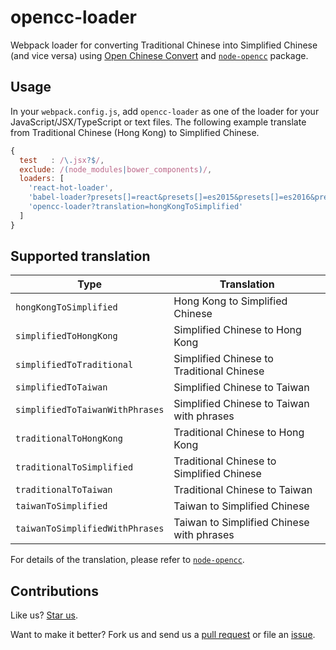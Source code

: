 opencc-loader
=============

Webpack loader for converting Traditional Chinese into Simplified Chinese (and vice versa) using [Open Chinese Convert](https://github.com/byvoid/opencc) and [`node-opencc`](https://github.com/compulim/node-opencc) package.

Usage
-----

In your `webpack.config.js`, add `opencc-loader` as one of the loader for your JavaScript/JSX/TypeScript or text files. The following example translate from Traditional Chinese (Hong Kong) to Simplified Chinese.

```js
{
  test   : /\.jsx?$/,
  exclude: /(node_modules|bower_components)/,
  loaders: [
    'react-hot-loader',
    'babel-loader?presets[]=react&presets[]=es2015&presets[]=es2016&presets[]=es2017',
    'opencc-loader?translation=hongKongToSimplified'
  ]
}
```

Supported translation
---------------------

| Type                            | Translation                               |
| ------------------------------- | ----------------------------------------- |
| `hongKongToSimplified`          | Hong Kong to Simplified Chinese           |
| `simplifiedToHongKong`          | Simplified Chinese to Hong Kong           |
| `simplifiedToTraditional`       | Simplified Chinese to Traditional Chinese |
| `simplifiedToTaiwan`            | Simplified Chinese to Taiwan              |
| `simplifiedToTaiwanWithPhrases` | Simplified Chinese to Taiwan with phrases |
| `traditionalToHongKong`         | Traditional Chinese to Hong Kong          |
| `traditionalToSimplified`       | Traditional Chinese to Simplified Chinese |
| `traditionalToTaiwan`           | Traditional Chinese to Taiwan             |
| `taiwanToSimplified`            | Taiwan to Simplified Chinese              |
| `taiwanToSimplifiedWithPhrases` | Taiwan to Simplified Chinese with phrases |

For details of the translation, please refer to [`node-opencc`](https://github.com/compulim/node-opencc).


Contributions
-------------

Like us? [Star us](https://github.com/compulim/opencc-loader/stargazers).

Want to make it better? Fork us and send us a [pull request](https://github.com/compulim/opencc-loader/pulls) or file an [issue](https://github.com/compulim/opencc-loader/issues).
